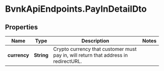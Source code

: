 # BvnkApiEndpoints.PayInDetailDto

## Properties

Name | Type | Description | Notes
------------ | ------------- | ------------- | -------------
**currency** | **String** | Crypto currency that customer must pay in, will return that address in redirectURL. | 


